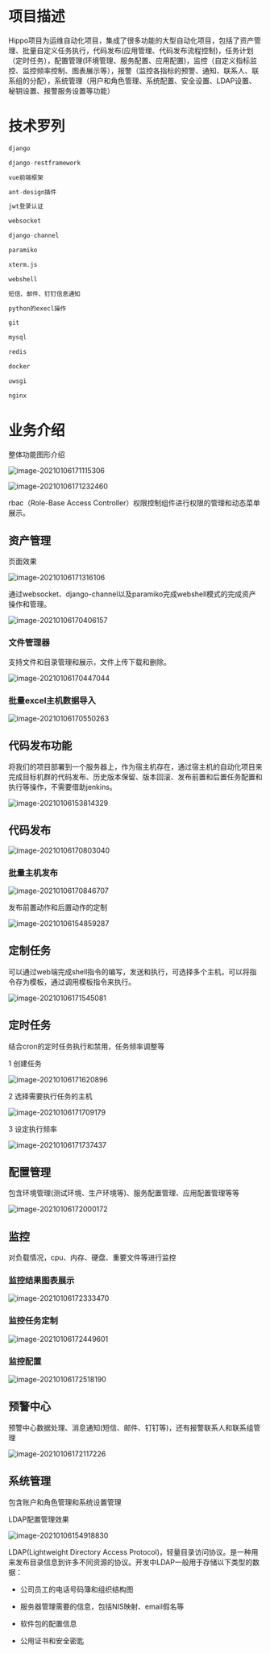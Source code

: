# 项目描述

Hippo项目为运维自动化项目，集成了很多功能的大型自动化项目，包括了资产管理、批量自定义任务执行，代码发布(应用管理、代码发布流程控制)，任务计划（定时任务），配置管理(环境管理、服务配置、应用配置)，监控（自定义指标监控、监控频率控制、图表展示等），报警（监控各指标的预警、通知、联系人、联系组的分配），系统管理（用户和角色管理、系统配置、安全设置、LDAP设置、秘钥设置、报警服务设置等功能）

# 技术罗列

```python
django

django-restframework

vue前端框架

ant-design插件

jwt登录认证

websocket

django-channel

paramiko

xterm.js

webshell

短信、邮件、钉钉信息通知

python的execl操作

git

mysql

redis

docker

uwsgi

nginx
```

# 业务介绍

整体功能图形介绍

![image-20210106171115306](1%E4%BB%8B%E7%BB%8D.assets/image-20210106171115306.png)

![image-20210106171232460](1%E4%BB%8B%E7%BB%8D.assets/image-20210106171232460.png)

rbac（Role-Base Access Controller）权限控制组件进行权限的管理和动态菜单展示。

## 资产管理

页面效果

![image-20210106171316106](1%E4%BB%8B%E7%BB%8D.assets/image-20210106171316106.png)

通过websocket、django-channel以及paramiko完成webshell模式的完成资产操作和管理。

![image-20210106170406157](1%E4%BB%8B%E7%BB%8D.assets/image-20210106170406157.png)

### 文件管理器

支持文件和目录管理和展示，文件上传下载和删除。

![image-20210106170447044](1%E4%BB%8B%E7%BB%8D.assets/image-20210106170447044.png)

### 批量excel主机数据导入

![image-20210106170550263](1%E4%BB%8B%E7%BB%8D.assets/image-20210106170550263.png)

## 代码发布功能

将我们的项目部署到一个服务器上，作为宿主机存在，通过宿主机的自动化项目来完成目标机群的代码发布、历史版本保留、版本回滚、发布前置和后置任务配置和执行等操作，不需要借助jenkins。

![image-20210106153814329](1%E4%BB%8B%E7%BB%8D.assets/image-20210106153814329.png)

## 代码发布

![image-20210106170803040](1%E4%BB%8B%E7%BB%8D.assets/image-20210106170803040.png)

### 批量主机发布

![image-20210106170846707](1%E4%BB%8B%E7%BB%8D.assets/image-20210106170846707.png)

发布前置动作和后置动作的定制

![image-20210106154859287](1%E4%BB%8B%E7%BB%8D.assets/image-20210106154859287.png)

## 定制任务

可以通过web端完成shell指令的编写，发送和执行，可选择多个主机，可以将指令存为模板，通过调用模板指令来执行。

![image-20210106171545081](1%E4%BB%8B%E7%BB%8D.assets/image-20210106171545081.png)

## 定时任务

结合cron的定时任务执行和禁用，任务频率调整等

1 创建任务

![image-20210106171620896](1%E4%BB%8B%E7%BB%8D.assets/image-20210106171620896.png)

2 选择需要执行任务的主机

![image-20210106171709179](1%E4%BB%8B%E7%BB%8D.assets/image-20210106171709179.png)

3 设定执行频率

![image-20210106171737437](1%E4%BB%8B%E7%BB%8D.assets/image-20210106171737437.png)

## 配置管理

包含环境管理(测试环境、生产环境等)、服务配置管理、应用配置管理等等

![image-20210106172000172](1%E4%BB%8B%E7%BB%8D.assets/image-20210106172000172.png)

## 监控

对负载情况，cpu、内存、硬盘、重要文件等进行监控

### 监控结果图表展示

![image-20210106172333470](1%E4%BB%8B%E7%BB%8D.assets/image-20210106172333470.png)

### 监控任务定制

![image-20210106172449601](1%E4%BB%8B%E7%BB%8D.assets/image-20210106172449601.png)

### 监控配置

![image-20210106172518190](1%E4%BB%8B%E7%BB%8D.assets/image-20210106172518190.png)

## 预警中心

预警中心数据处理、消息通知(短信、邮件、钉钉等)，还有报警联系人和联系组管理

![image-20210106172117226](1%E4%BB%8B%E7%BB%8D.assets/image-20210106172117226.png)

## 系统管理

包含账户和角色管理和系统设置管理

LDAP配置管理效果

![image-20210106154918830](1%E4%BB%8B%E7%BB%8D.assets/image-20210106154918830.png)

LDAP(Lightweight Directory Access Protocol)，轻量目录访问协议。是一种用来发布目录信息到许多不同资源的协议。开发中LDAP一般用于存储以下类型的数据：

*   公司员工的电话号码簿和组织结构图

*   服务器管理需要的信息，包括NIS映射、email假名等

*   软件包的配置信息

*   公用证书和安全密匙
